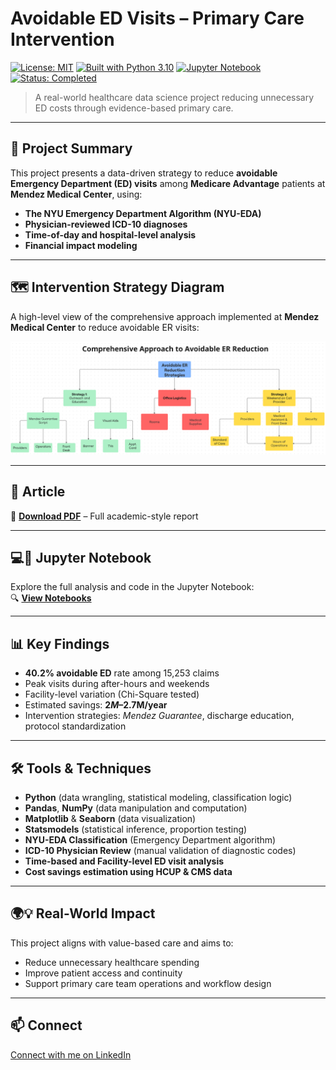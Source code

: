# Avoidable ED Visits – Primary Care Intervention

[![License: MIT](https://img.shields.io/badge/license-MIT-green.svg)](LICENSE)
[![Built with Python 3.10](https://img.shields.io/badge/built%20with-Python%203.10-blue)](https://www.python.org/)
[![Jupyter Notebook](https://img.shields.io/badge/format-Jupyter%20Notebook-orange)](https://jupyter.org/)
[![Status: Completed](https://img.shields.io/badge/status-Completed-brightgreen)]()

> A real-world healthcare data science project reducing unnecessary ED costs through evidence-based primary care.

---

## 📌 Project Summary

This project presents a data-driven strategy to reduce **avoidable Emergency Department (ED) visits** among **Medicare Advantage** patients at **Mendez Medical Center**, using:

- **The NYU Emergency Department Algorithm (NYU-EDA)**
- **Physician-reviewed ICD-10 diagnoses**
- **Time-of-day and hospital-level analysis**
- **Financial impact modeling**

---

## 🗺️ Intervention Strategy Diagram

A high-level view of the comprehensive approach implemented at **Mendez Medical Center** to reduce avoidable ER visits:

![Intervention Diagram](images/Intervention_Strategy.png)

---

## 📄 Article

📎 **[Download PDF](./Bandeira_Using_NYU_ED_Algorithm_to_Reduce_Avoidable_Visits_June2025.pdf)** – Full academic-style report

---

## 💻📂 Jupyter Notebook

Explore the full analysis and code in the Jupyter Notebook:  
🔍 **[View Notebooks](notebooks/)**

---

## 📊 Key Findings

- **40.2% avoidable ED** rate among 15,253 claims
- Peak visits during after-hours and weekends
- Facility-level variation (Chi-Square tested)
- Estimated savings: **$2M–$2.7M/year**
- Intervention strategies: *Mendez Guarantee*, discharge education, protocol standardization

---

## 🛠 Tools & Techniques

- **Python** (data wrangling, statistical modeling, classification logic)
- **Pandas**, **NumPy** (data manipulation and computation)
- **Matplotlib** & **Seaborn** (data visualization)
- **Statsmodels** (statistical inference, proportion testing)
- **NYU-EDA Classification** (Emergency Department algorithm)
- **ICD-10 Physician Review** (manual validation of diagnostic codes)
- **Time-based and Facility-level ED visit analysis**
- **Cost savings estimation using HCUP & CMS data**

---

## 🌍💡 Real-World Impact

This project aligns with value-based care and aims to:

- Reduce unnecessary healthcare spending  
- Improve patient access and continuity  
- Support primary care team operations and workflow design

---

## 📫 Connect

[Connect with me on LinkedIn](https://www.linkedin.com/in/thiago-bandeira-ai/)

